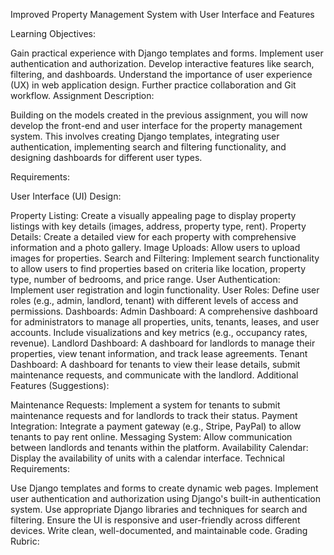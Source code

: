  Improved Property Management System with User Interface and Features

Learning Objectives:

Gain practical experience with Django templates and forms.
Implement user authentication and authorization.
Develop interactive features like search, filtering, and dashboards.
Understand the importance of user experience (UX) in web application design.
Further practice collaboration and Git workflow.
Assignment Description:

Building on the models created in the previous assignment, you will now develop the front-end and user interface for the property management system. This involves creating Django templates, integrating user authentication, implementing search and filtering functionality, and designing dashboards for different user types.

Requirements:

User Interface (UI) Design:

Property Listing: Create a visually appealing page to display property listings with key details (images, address, property type, rent).
Property Details: Create a detailed view for each property with comprehensive information and a photo gallery.
Image Uploads: Allow users to upload images for properties.
Search and Filtering: Implement search functionality to allow users to find properties based on criteria like location, property type, number of bedrooms, and price range.
User Authentication: Implement user registration and login functionality.
User Roles: Define user roles (e.g., admin, landlord, tenant) with different levels of access and permissions.
Dashboards:
Admin Dashboard: A comprehensive dashboard for administrators to manage all properties, units, tenants, leases, and user accounts. Include visualizations and key metrics (e.g., occupancy rates, revenue).
Landlord Dashboard: A dashboard for landlords to manage their properties, view tenant information, and track lease agreements.
Tenant Dashboard: A dashboard for tenants to view their lease details, submit maintenance requests, and communicate with the landlord.
Additional Features (Suggestions):

Maintenance Requests: Implement a system for tenants to submit maintenance requests and for landlords to track their status.
Payment Integration: Integrate a payment gateway (e.g., Stripe, PayPal) to allow tenants to pay rent online.
Messaging System: Allow communication between landlords and tenants within the platform.
Availability Calendar: Display the availability of units with a calendar interface.
Technical Requirements:

Use Django templates and forms to create dynamic web pages.
Implement user authentication and authorization using Django's built-in authentication system.
Use appropriate Django libraries and techniques for search and filtering.
Ensure the UI is responsive and user-friendly across different devices.
Write clean, well-documented, and maintainable code.
Grading Rubric:
